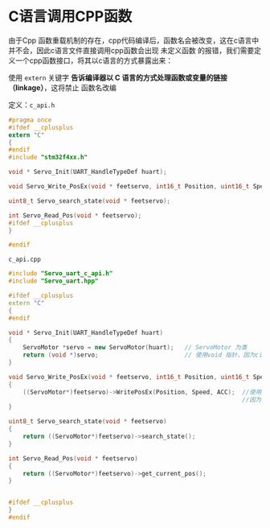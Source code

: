 # C语言调用CPP函数

由于Cpp 函数重载机制的存在，cpp代码编译后，函数名会被改变，这在c语言中并不会，因此c语言文件直接调用cpp函数会出现 未定义函数 的报错，我们需要定义一个cpp函数接口，将其以c语言的方式暴露出来：

使用 `extern` 关键字 **告诉编译器以 C 语言的方式处理函数或变量的链接（linkage）**，这将禁止 函数名改编

定义：`c_api.h`

```c
#pragma once
#ifdef __cplusplus
extern "C"
{
#endif
#include "stm32f4xx.h"

void * Servo_Init(UART_HandleTypeDef huart);

void Servo_Write_PosEx(void * feetservo, int16_t Position, uint16_t Speed, uint8_t ACC);

uint8_t Servo_search_state(void * feetservo);

int Servo_Read_Pos(void * feetservo);
#ifdef __cplusplus
}

#endif
```

`c_api.cpp`

```cpp
#include "Servo_uart_c_api.h"
#include "Servo_uart.hpp"

#ifdef __cplusplus
extern "C"
{
#endif

void * Servo_Init(UART_HandleTypeDef huart)
{
    ServoMotor *servo = new ServoMotor(huart);   // ServoMotor 为类
    return (void *)servo;                        // 使用void 指针，因为c语言中并没有类指针
}

void Servo_Write_PosEx(void * feetservo, int16_t Position, uint16_t Speed, uint8_t ACC)
{
    ((ServoMotor*)feetservo)->WritePosEx(Position, Speed, ACC);  //使用函数指针来调用成员函数，包装了成员函数
    														     //因为c中并不支持 隐式 this 指针
}

uint8_t Servo_search_state(void * feetservo)
{
    return ((ServoMotor*)feetservo)->search_state();
}

int Servo_Read_Pos(void * feetservo)
{
    return ((ServoMotor*)feetservo)->get_current_pos();
}


#ifdef __cplusplus
}
#endif
```

